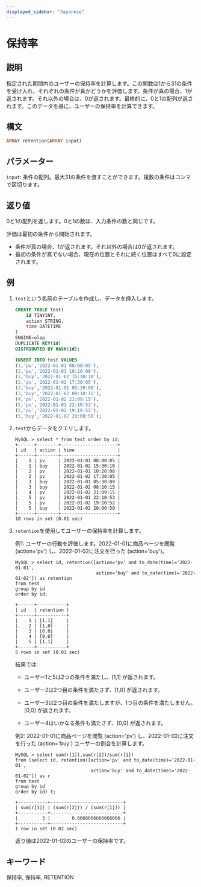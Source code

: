 ```yaml
---
displayed_sidebar: "Japanese"
---
```


# 保持率

## 説明

指定された期間内のユーザーの保持率を計算します。この関数は1から31の条件を受け入れ、それぞれの条件が真かどうかを評価します。条件が真の場合、1が返されます。それ以外の場合は、0が返されます。最終的に、0と1の配列が返されます。このデータを基に、ユーザーの保持率を計算できます。

## 構文

```Haskell
ARRAY retention(ARRAY input)
```

## パラメーター

`input`: 条件の配列。最大31の条件を渡すことができます。複数の条件はコンマで区切ります。

## 返り値

0と1の配列を返します。0と1の数は、入力条件の数と同じです。

評価は最初の条件から開始されます。

- 条件が真の場合、1が返されます。それ以外の場合は0が返されます。
- 最初の条件が真でない場合、現在の位置とそれに続く位置はすべて0に設定されます。

## 例

1. `test`という名前のテーブルを作成し、データを挿入します。

    ```SQL
    CREATE TABLE test(
        id TINYINT,
        action STRING,
        time DATETIME
    )
    ENGINE=olap
    DUPLICATE KEY(id)
    DISTRIBUTED BY HASH(id);

    INSERT INTO test VALUES 
    (1,'pv','2022-01-01 08:00:05'),
    (2,'pv','2022-01-01 10:20:08'),
    (1,'buy','2022-01-02 15:30:10'),
    (2,'pv','2022-01-02 17:30:05'),
    (3,'buy','2022-01-01 05:30:09'),
    (3,'buy','2022-01-02 08:10:15'),
    (4,'pv','2022-01-02 21:09:15'),
    (5,'pv','2022-01-01 22:10:53'),
    (5,'pv','2022-01-02 19:10:52'),
    (5,'buy','2022-01-02 20:00:50');
    ```

2. `test`からデータをクエリします。

    ```Plain Text
    MySQL > select * from test order by id;
    +------+--------+---------------------+
    | id   | action | time                |
    +------+--------+---------------------+
    |    1 | pv     | 2022-01-01 08:00:05 |
    |    1 | buy    | 2022-01-02 15:30:10 |
    |    2 | pv     | 2022-01-01 10:20:08 |
    |    2 | pv     | 2022-01-02 17:30:05 |
    |    3 | buy    | 2022-01-01 05:30:09 |
    |    3 | buy    | 2022-01-02 08:10:15 |
    |    4 | pv     | 2022-01-02 21:09:15 |
    |    5 | pv     | 2022-01-01 22:10:53 |
    |    5 | pv     | 2022-01-02 19:10:52 |
    |    5 | buy    | 2022-01-02 20:00:50 |
    +------+--------+---------------------+
    10 rows in set (0.01 sec)
    ```

3. `retention`を使用してユーザーの保持率を計算します。

    例1: ユーザーの行動を評価します。2022-01-01に商品ページを閲覧 (action='pv') し、2022-01-02に注文を行った (action='buy')。

    ```Plain Text
    MySQL > select id, retention([action='pv' and to_date(time)='2022-01-01',
                                  action='buy' and to_date(time)='2022-01-02']) as retention 
    from test 
    group by id
    order by id;
    
    +------+-----------+
    | id   | retention |
    +------+-----------+
    |    1 | [1,1]     |
    |    2 | [1,0]     |
    |    3 | [0,0]     |
    |    4 | [0,0]     |
    |    5 | [1,1]     |
    +------+-----------+
    5 rows in set (0.01 sec)
    ```

    結果では:

    - ユーザー1と5は2つの条件を満たし、[1,1] が返されます。

    - ユーザー2は2つ目の条件を満たさず、[1,0] が返されます。

    - ユーザー3は2つ目の条件を満たしますが、1つ目の条件を満たしません。[0,0] が返されます。

    - ユーザー4はいかなる条件も満たさず、[0,0] が返されます。

    例2: 2022-01-01に商品ページを閲覧 (action='pv') し、2022-01-02に注文を行った (action='buy') ユーザーの割合を計算します。

    ```Plain Text
    MySQL > select sum(r[1]),sum(r[2])/sum(r[1])
    from (select id, retention([action='pv' and to_date(time)='2022-01-01',
                                action='buy' and to_date(time)='2022-01-02']) as r 
    from test 
    group by id 
    order by id) t;
    
    +-----------+---------------------------+
    | sum(r[1]) | (sum(r[2])) / (sum(r[1])) |
    +-----------+---------------------------+
    |         3 |        0.6666666666666666 |
    +-----------+---------------------------+
    1 row in set (0.02 sec)
    ```

    返り値は2022-01-02のユーザーの保持率です。

## キーワード

保持率, 保持率, RETENTION